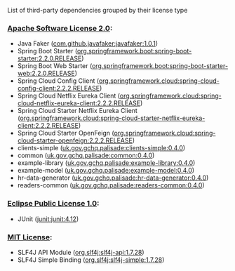 List of third-party dependencies grouped by their license type

### [Apache Software License 2.0](./licenses/apache_software_license_2.0.txt):
* Java Faker ([com.github.javafaker:javafaker:1.0.1](http://github.com/DiUS/java-faker))
* Spring Boot Starter ([org.springframework.boot:spring-boot-starter:2.2.0.RELEASE](https://projects.spring.io/spring-boot/#/spring-boot-parent/spring-boot-starters/spring-boot-starter))
* Spring Boot Web Starter ([org.springframework.boot:spring-boot-starter-web:2.2.0.RELEASE](https://projects.spring.io/spring-boot/#/spring-boot-parent/spring-boot-starters/spring-boot-starter-web))
* Spring Cloud Config Client ([org.springframework.cloud:spring-cloud-config-client:2.2.2.RELEASE](https://spring.io))
* Spring Cloud Netflix Eureka Client ([org.springframework.cloud:spring-cloud-netflix-eureka-client:2.2.2.RELEASE](https://spring.io/spring-cloud/spring-cloud-netflix/spring-cloud-netflix-eureka-client))
* Spring Cloud Starter Netflix Eureka Client ([org.springframework.cloud:spring-cloud-starter-netflix-eureka-client:2.2.2.RELEASE](https://projects.spring.io/spring-cloud))
* Spring Cloud Starter OpenFeign ([org.springframework.cloud:spring-cloud-starter-openfeign:2.2.2.RELEASE](https://projects.spring.io/spring-cloud))
* clients-simple ([uk.gov.gchq.palisade:clients-simple:0.4.0](https://github.com/gchq/Palisade-clients/tree/develop/clients-simple))
* common ([uk.gov.gchq.palisade:common:0.4.0](https://github.com/gchq/Palisade-common))
* example-library ([uk.gov.gchq.palisade:example-library:0.4.0](https://github.com/gchq/Palisade-examples/tree/develop/example-library))
* example-model ([uk.gov.gchq.palisade:example-model:0.4.0](https://github.com/gchq/Palisade-examples/tree/develop/example-model))
* hr-data-generator ([uk.gov.gchq.palisade:hr-data-generator:0.4.0](https://github.com/gchq/Palisade-examples/tree/develop/hr-data-generator))
* readers-common ([uk.gov.gchq.palisade:readers-common:0.4.0](https://github.com/gchq/Palisade-readers/tree/develop/readers-common))

### [Eclipse Public License 1.0](./licenses/eclipse_public_license_1.0.html):
* JUnit ([junit:junit:4.12](http://junit.org))

### [MIT License](./licenses/mit_license.txt):
* SLF4J API Module ([org.slf4j:slf4j-api:1.7.28](http://www.slf4j.org))
* SLF4J Simple Binding ([org.slf4j:slf4j-simple:1.7.28](http://www.slf4j.org))
